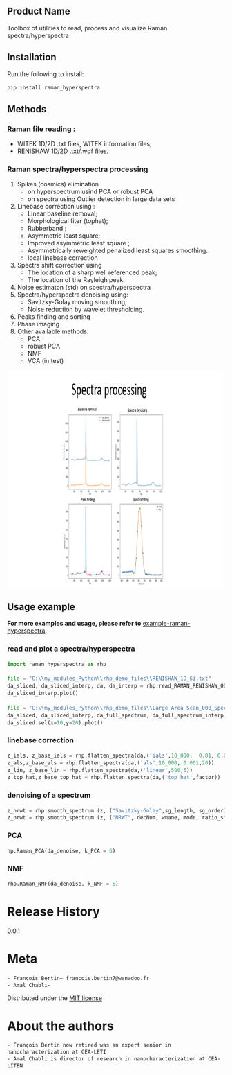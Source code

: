## Product Name
Toolbox of utilities to read, process and visualize Raman spectra/hyperspectra

## Installation
Run the following to install:
```python
pip install raman_hyperspectra
```
## Methods

### Raman file reading :
 - WITEK 1D/2D .txt files, WITEK information files;
 - RENISHAW 1D/2D .txt/.wdf  files.
### Raman spectra/hyperspectra processing
1. Spikes (cosmics) elimination
	- on hyperspectrum usind PCA or robust PCA
	- on spectra using Outlier detection in large data sets
2. Linebase correction using :
	- Linear baseline removal;
	- Morphological fiter (tophat);
	- Rubberband ;
	- Asymmetric least square;
	- Improved asymmetric least square ;
	- Asymmetrically reweighted penalized least squares smoothing.
	- local linebase correction
3. Spectra shift correction using
	- The location of a sharp well referenced peak;
	- The location of the Rayleigh peak.
4. Noise estimaton (std) on spectra/hyperspectra
5. Spectra/hyperspectra denoising using:
	- Savitzky-Golay moving smoothing;
	- Noise reduction by wavelet thresholding.
6. Peaks finding and sorting
7. Phase imaging
8. Other available methods:
	- PCA
	- robust PCA
	- NMF
	- VCA (in test)
<img src="https://github.com/Bertin-fap/raman-hyperspectra-examples/blob/master/animated.gif" width="500" height="500" />

## Usage example
**For more examples and usage, please refer to** [example-raman-hyperspectra](https://github.com/Bertin-fap/raman-hyperspectra-examples/blob/master/raman_hyperspectra%20examples.ipynb).
### read and plot a spectra/hyperspectra
```python
import raman_hyperspectra as rhp

file = "C:\\my_modules_Python\\rhp_demo_files\\RENISHAW_1D_Si.txt"
da_sliced, da_sliced_interp, da, da_interp = rhp.read_RAMAN_RENISHAW_0D(file)
da_sliced_interp.plot()

file = "C:\\my_modules_Python\\rhp_demo_files\\Large Area Scan_000_Spec_As cut.txt"
da_sliced, da_sliced_interp, da_full_spectrum, da_full_spectrum_interp = rhp.read_RAMAN_WITEC_2D(file,200,1000)
da_sliced.sel(x=10,y=20).plot()
```

### linebase correction
```python
z_ials, z_base_ials = rhp.flatten_spectra(da,('ials',10_000,  0.01, 0.001))
z_als,z_base_als = rhp.flatten_spectra(da,('als',10_000, 0.001,20))
z_lin, z_base_lin = rhp.flatten_spectra(da,('linear',500,5))
z_top_hat,z_base_top_hat = rhp.flatten_spectra(da,('top hat',factor))
```

### denoising of a spectrum
```python
z_nrwt = rhp.smooth_spectrum (z, ("Savitzky-Golay",sg_length, sg_order) ) 
z_nrwt = rhp.smooth_spectrum (z, ("NRWT", decNum, wnane, mode, ratio_sigma), std ) 

```

### PCA
```python
hp.Raman_PCA(da_denoise, k_PCA = 6)

```
### NMF
```python
rhp.Raman_NMF(da_denoise, k_NMF = 6)

```


# Release History
0.0.1

# Meta
	- François Bertin– francois.bertin7@wanadoo.fr
	- Amal Chabli- 

Distributed under the [MIT license](https://mit-license.org/)

# About the authors
	- François Bertin now retired was an expert senior in nanocharacterization at CEA-LETI
	- Amal Chabli is director of research in nanocharacterization at CEA-LITEN